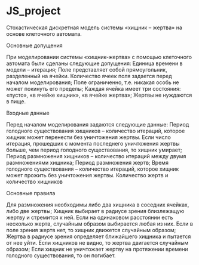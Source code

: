 # JS_project
Стохастическая дискретная модель системы «хищник – жертва» на основе клеточного автомата.

Основные допущения

При моделировании системы «хищник-жертва» с помощью клеточного автомата были сделаны следующие допущения:
Единица времени в модели – итерация;
Поле представляет собой прямоугольник, разделенный на ячейки. Количество ячеек поля задается перед началом моделирования;
Поле ограниченно, т.е. никакая особь не может покинуть его пределы;
Каждая ячейка имеет три состояния: «пусто», «в ячейке хищник», «в ячейке жертва»;
Жертвы не нуждаются в пище.

Входные данные

Перед началом моделирования задаются следующие данные:
Период голодного существования хищников – количество итераций, которое хищник может перенести без уничтожения жертвы. Если число итерация, прошедших с момента последнего уничтожения жертвы больше, чем период голодного существования, то хищник умирает;
Период размножения хищников – количество итераций между двумя размножениями хищника;
Период размножения жертв;
Время голодного существования – количество итераций, которое хищник может прожить без уничтожения жертвы.
Количество жертв и количество хищников

Основные правила

Для размножения необходимы либо два хищника в соседних ячейках, либо две жертвы;
Хищник выбирает в радиусе зрения близлежащую жертву и стремится к ней. Если на одинаковом расстоянии есть несколько жертв, случайным образом выбирается любая из них. Если в поле зрения жертв нет, то хищник движется случайным образом;
Жертва в радиусе зрения определяет ближайшего хищника и пытается от нее уйти. Если хищников не видно, то жертва двигается случайным образом;
Если хищник не уничтожает жертву на протяжении времени голодного существования, то он погибает.
